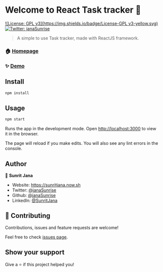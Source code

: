 # Welcome to React Task tracker 👋
[![License: GPL v3](https://img.shields.io/badge/License-GPL v3-yellow.svg)](#)
[![Twitter: janaSunrise](https://img.shields.io/twitter/follow/janaSunrise.svg?style=social)](https://twitter.com/janaSunrise)

> A simple to use Task tracker, made with ReactJS framework.

### 🏠 [Homepage](https://github.com/janaSunrise/react-task-tracker)

### ✨ [Demo](https://task-tracker-sj.netlify.app/)

## Install

```sh
npm install
```

## Usage

```sh
npm start
```
Runs the app in the development mode.
Open [http://localhost:3000](http://localhost:3000) to view it in the browser.

The page will reload if you make edits.
You will also see any lint errors in the console.

## Author

👤 **Sunrit Jana**

* Website: https://sunritjana.now.sh
* Twitter: [@janaSunrise](https://twitter.com/janaSunrise)
* Github: [@janaSunrise](https://github.com/janaSunrise)
* LinkedIn: [@SunritJana](https://linkedin.com/in/SunritJana)

## 🤝 Contributing

Contributions, issues and feature requests are welcome!

Feel free to check [issues page](https://github.com/janaSunrise/react-task-tracker/issues). 

## Show your support

Give a ⭐️ if this project helped you!
